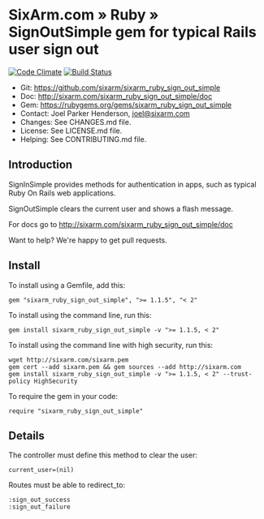 # SixArm.com » Ruby » <br> SignOutSimple gem for typical Rails user sign out

<!--HEADER-OPEN-->

[![Code Climate](https://codeclimate.com/github/SixArm/sixarm_ruby_sign_out_simple.png)](https://codeclimate.com/github/SixArm/sixarm_ruby_sign_out_simple)
[![Build Status](https://travis-ci.org/SixArm/sixarm_ruby_sign_out_simple.png)](https://travis-ci.org/SixArm/sixarm_ruby_sign_out_simple)

* Git: <https://github.com/sixarm/sixarm_ruby_sign_out_simple>
* Doc: <http://sixarm.com/sixarm_ruby_sign_out_simple/doc>
* Gem: <https://rubygems.org/gems/sixarm_ruby_sign_out_simple>
* Contact: Joel Parker Henderson, <joel@sixarm.com>
* Changes: See CHANGES.md file.
* License: See LICENSE.md file.
* Helping: See CONTRIBUTING.md file.

<!--HEADER-SHUT-->


## Introduction

SignInSimple provides methods for authentication in apps, such as typical Ruby On Rails web applications.

SignOutSimple clears the current user and shows a flash message.

For docs go to <http://sixarm.com/sixarm_ruby_sign_out_simple/doc>

Want to help? We're happy to get pull requests.


<!--INSTALL-OPEN-->

## Install

To install using a Gemfile, add this:

    gem "sixarm_ruby_sign_out_simple", ">= 1.1.5", "< 2"

To install using the command line, run this:

    gem install sixarm_ruby_sign_out_simple -v ">= 1.1.5, < 2"

To install using the command line with high security, run this:

    wget http://sixarm.com/sixarm.pem
    gem cert --add sixarm.pem && gem sources --add http://sixarm.com
    gem install sixarm_ruby_sign_out_simple -v ">= 1.1.5, < 2" --trust-policy HighSecurity

To require the gem in your code:

    require "sixarm_ruby_sign_out_simple"

<!--INSTALL-SHUT-->


## Details

The controller must define this method to clear the user:

    current_user=(nil)

Routes must be able to redirect_to:

    :sign_out_success
    :sign_out_failure
